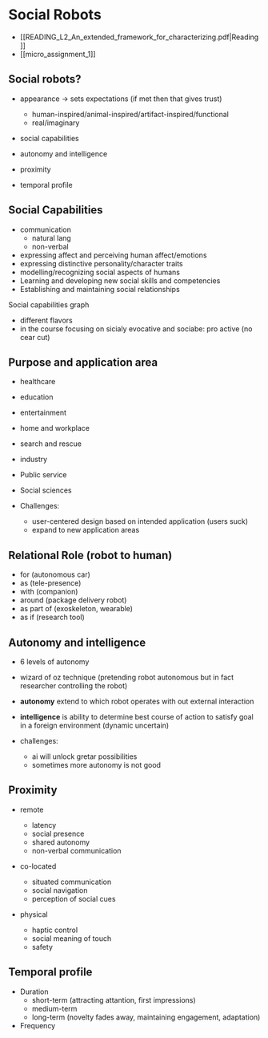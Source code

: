 # Social Robots
- [[READING_L2_An_extended_framework_for_characterizing.pdf|Reading]]
- [[micro_assignment_1]]


## Social robots?
- appearance -> sets expectations (if met then that gives trust)
	- human-inspired/animal-inspired/artifact-inspired/functional
	- real/imaginary
- social capabilities
- autonomy and intelligence

- proximity 
- temporal profile

## Social Capabilities
- communication
	- natural lang
	- non-verbal
 - expressing affect and perceiving human affect/emotions
 - expressing distinctive personality/character traits
 - modelling/recognizing social aspects of humans
 - Learning and developing new social skills and competencies
 - Establishing and maintaining social relationships

Social capabilities graph
- different flavors
- in the course focusing on sicialy evocative and sociabe: pro active (no cear cut)

## Purpose and application area
- healthcare
- education
- entertainment
- home and workplace
- search and rescue
- industry
- Public service
- Social sciences

- Challenges:
	- user-centered design based on intended application (users suck)
	- expand to new application areas

## Relational Role (robot to human)
- for (autonomous car)
- as (tele-presence)
- with (companion)
- around (package delivery robot)
- as part of (exoskeleton, wearable)
- as if (research tool)


## Autonomy and intelligence
- 6 levels of autonomy
- wizard of oz technique
  (pretending robot autonomous but in fact researcher controlling the robot)
  
- **autonomy** extend to which robot operates with out external interaction
- **intelligence** is ability to determine best course of action to satisfy goal in a foreign environment (dynamic uncertain)

- challenges:
	- ai will unlock gretar possibilities
	- sometimes more autonomy is not good


## Proximity
- remote
	- latency
	- social presence
	- shared autonomy
	- non-verbal communication

- co-located
	- situated communication
	- social navigation
	- perception of social cues
 
- physical
	- haptic control
	- social meaning of touch
	- safety


## Temporal profile
- Duration
	- short-term (attracting attantion, first impressions)
	- medium-term
	- long-term (novelty fades away, maintaining engagement, adaptation)
- Frequency

